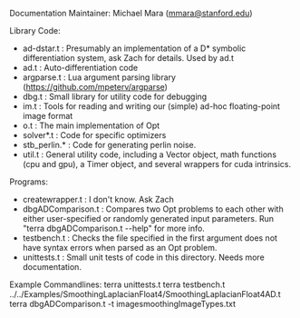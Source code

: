 Documentation Maintainer: Michael Mara (mmara@stanford.edu)


Library Code:
* ad-dstar.t : Presumably an implementation of a D* symbolic differentiation system, ask Zach for details. Used by ad.t
* ad.t : Auto-differentiation code
* argparse.t : Lua argument parsing library (https://github.com/mpeterv/argparse)
* dbg.t : Small library for utility code for debugging
* im.t  : Tools for reading and writing our (simple) ad-hoc floating-point image format
* o.t : The main implementation of Opt
* solver*.t : Code for specific optimizers
* stb_perlin.* : Code for generating perlin noise.
* util.t : General utility code, including a Vector object, math functions (cpu and gpu), a Timer object, and several wrappers for cuda intrinsics.

Programs:
* createwrapper.t : I don't know. Ask Zach
* dbgADComparison.t : Compares two Opt problems to each other with either user-specified or randomly generated input parameters. Run "terra dbgADComparison.t --help" for more info.
* testbench.t : Checks the file specified in the first argument does not have syntax errors when parsed as an Opt problem.
* unittests.t : Small unit tests of code in this directory. Needs more documentation.


Example Commandlines:
terra unittests.t
terra testbench.t ../../Examples/SmoothingLaplacianFloat4/SmoothingLaplacianFloat4AD.t
terra dbgADComparison.t -t imagesmoothingImageTypes.txt